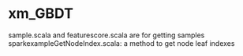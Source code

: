 # xm_GBDT

sample.scala and featurescore.scala are for getting samples
sparkexampleGetNodeIndex.scala: a method to get node leaf indexes
